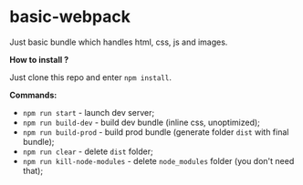 # basic-webpack

Just basic bundle which handles html, css, js and images.

**How to install ?**

Just clone this repo and enter `npm install`.

**Commands:**

- `npm run start` - launch dev server;
- `npm run build-dev` - build dev bundle (inline css, unoptimized);
- `npm run build-prod` - build prod bundle (generate folder `dist` with final bundle);
- `npm run clear` - delete `dist` folder;
- `npm run kill-node-modules` - delete `node_modules` folder (you don't need that);
